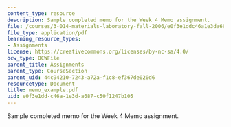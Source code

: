 ```yaml
---
content_type: resource
description: Sample completed memo for the Week 4 Memo assignment.
file: /courses/3-014-materials-laboratory-fall-2006/e0f3e1ddc46a1e3da687c50f1247b105_memo_example.pdf
file_type: application/pdf
learning_resource_types:
- Assignments
license: https://creativecommons.org/licenses/by-nc-sa/4.0/
ocw_type: OCWFile
parent_title: Assignments
parent_type: CourseSection
parent_uid: 44c94210-7243-a72a-f1c8-ef367de020d6
resourcetype: Document
title: memo_example.pdf
uid: e0f3e1dd-c46a-1e3d-a687-c50f1247b105
---
```

Sample completed memo for the Week 4 Memo assignment.
